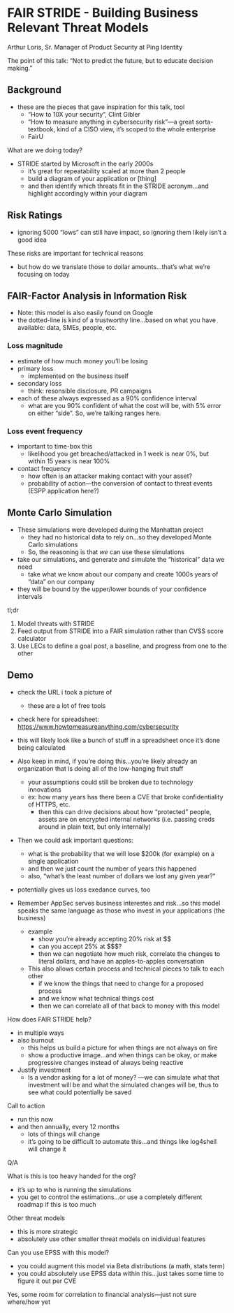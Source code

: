 # FAIR STRIDE - Building Business Relevant Threat Models

Arthur Loris, Sr. Manager of Product Security at Ping Identity

The point of this talk: “Not to predict the future, but to educate decision making.”


## Background

- these are the pieces that gave inspiration for this talk, tool
    - “How to 10X your security”, Clint Gibler
    - “How to measure anything in cybersecurity risk”—a great sorta-textbook, kind of a CISO view, it’s scoped to the whole enterprise
    - FairU

What are we doing today?

- STRIDE started by Microsoft in the early 2000s
    - it’s great for repeatability scaled at more than 2 people
    - build a diagram of your application or [thing]
    - and then identify which threats fit in the STRIDE acronym…and highlight accordingly within your diagram

## Risk Ratings

- ignoring 5000 “lows” can still have impact, so ignoring them likely isn’t a good idea

These risks are important for technical reasons

- but how do we translate those to dollar amounts…that’s what we’re focusing on today


## FAIR-Factor Analysis in Information Risk

- Note: this model is also easily found on Google
- the dotted-line is kind of a trustworthy line…based on what you have available: data, SMEs, people, etc.

### Loss magnitude

- estimate of how much money you’ll be losing
- primary loss
    - implemented on the business itself
- secondary loss
    - think: resonsible disclosure, PR campaigns
- each of these always expressed as a 90% confidence interval
    - what are you 90% confident of what the cost will be, with 5% error on either “side”. So, we’re talking ranges here.

### Loss event frequency

- important to time-box this
    - likelihood you get breached/attacked in 1 week is near 0%, but within 15 years is near 100%
- contact frequency
    - how often is an attacker making contact with your asset?
    - probability of action—the conversion of contact to threat events (ESPP application here?)


## Monte Carlo Simulation

- These simulations were developed during the Manhattan project
    - they had no historical data to rely on…so they developed Monte Carlo simulations
    - So, the reasoning is that _we_ can use these simulations
- take our simulations, and generate and simulate the “historical” data we need
    - take what we know about our company and create 1000s years of “data” on our company
- they will be bound by the upper/lower bounds of your confidence intervals

tl;dr
1. Model threats with STRIDE
2. Feed output from STRIDE into a FAIR simulation rather than CVSS score calculator
3. Use LECs to define a goal post, a baseline, and progress from one to the other

## Demo

- check the URL i took a picture of
    - these are a lot of free tools
- check here for spreadsheet: https://www.howtomeasureanything.com/cybersecurity
- this will likely look like a bunch of stuff in a spreadsheet once it’s done being calculated

- Also keep in mind, if you’re doing this…you’re likely already an organization that is doing all of the low-hanging fruit stuff
    - your assumptions could still be broken due to technology innovations
    - ex: how many years has there been a CVE that broke confidentiality of HTTPS, etc.
        - then this can drive decisions about how “protected” people, assets are on encrypted internal networks (i.e. passing creds around in plain text, but only internally)

- Then we could ask important questions:
    - what is the probability that we will lose $200k (for example) on a single application
    - and then we just count the number of years this happened
    - also, “what’s the least number of dollars we lost any given year?”
- potentially gives us loss exedance curves, too
- Remember AppSec serves business interestes and risk…so this model speaks the same language as those who invest in your applications (the business)
    - example
        - show you’re already accepting 20% risk at $$
        - can you accept 25% at $$$?
        - then we can negotiate how much risk, correlate the changes to literal dollars, and have an apples-to-apples conversation
    - This also allows certain process and technical pieces to talk to each other
        - if we know the things that need to change for a proposed process
        - and we know what technical things cost
        - then we can correlate all of that back to money with this model


How does FAIR STRIDE help?

- in multiple ways
- also burnout
    - this helps us build a picture for when things are not always on fire
    - show a productive image…and when things can be okay, or make progressive changes instead of always being reactive
- Justify investment
    - Is a vendor asking for a lot of money? —we can simulate what that investment will be and what the simulated changes will be, thus to see what could potentially be saved


Call to action

- run this now
- and then annually, every 12 months
    - lots of things will change
    - it’s going to be difficult to automate this…and things like log4shell will change it


Q/A

What is this is too heavy handed for the org?

- it’s up to who is running the simulations
- you get to control the estimations…or use a completely different roadmap if this is too much

Other threat models

- this is more strategic
- absolutely use other smaller threat models on inidividual features

Can you use EPSS with this model?

- you could augment this model via Beta distributions (a math, stats term)
- you could absolutely use EPSS data within this…just takes some time to figure it out per CVE

Yes, some room for correlation to financial analysis—just not sure where/how yet